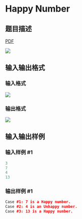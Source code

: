 # Happy Number

## 题目描述

[problemUrl]: https://uva.onlinejudge.org/index.php?option=com_onlinejudge&Itemid=8&category=17&page=show_problem&problem=1532

[PDF](https://uva.onlinejudge.org/external/105/p10591.pdf)

![](https://cdn.luogu.com.cn/upload/vjudge_pic/UVA10591/60f39c7de76f07755a4ce1f2be431194e10d14b5.png)

## 输入输出格式

### 输入格式

![](https://cdn.luogu.com.cn/upload/vjudge_pic/UVA10591/5db932a8c964dba72f60764a8eef26274c2e90ad.png)

### 输出格式

![](https://cdn.luogu.com.cn/upload/vjudge_pic/UVA10591/277e5866b3e6ef80112d840f948586538d2b0210.png)

## 输入输出样例

### 输入样例 #1

```cpp
3
7
4
13
```


### 输出样例 #1

```cpp
Case #1: 7 is a Happy number.
Case #2: 4 is an Unhappy number.
Case #3: 13 is a Happy number.
```


